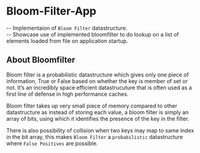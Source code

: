 # Bloom-Filter-App
-- Implementaion of `Bloom Filter` datastructure.  
-- Showcase use of implemented bloomfilter to do lookup on a list of elements loaded from file on application startup.

## About Bloomfilter
Bloom filter is a probabilistic datastructure which gives only one piece of information, True or False based on whether the key is member of set or not. It’s an incredibly space efficient datastrucuture that is often used as a first line of defense in high performance caches. 

Bloom filter takes up very small piece of memory compared to other datastructure as instead of storing each value, a bloom filter is simply an array of bits, using which it identifies the presence of the key in the filter.

There is also possibility of collision when two keys may map to same index in the bit array, this makes `Bloom Filter` a `probabilistic` datastructure where `False Positives` are possible.
